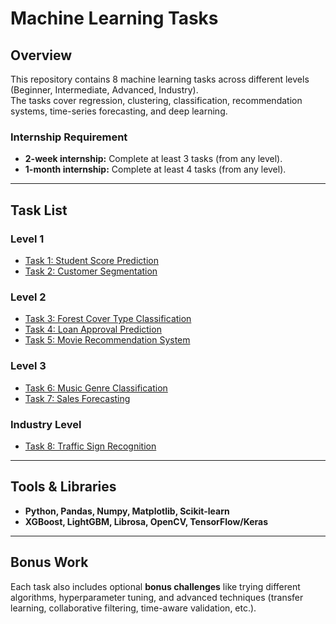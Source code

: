 # Machine Learning Tasks

## Overview
This repository contains 8 machine learning tasks across different levels (Beginner, Intermediate, Advanced, Industry).  
The tasks cover regression, clustering, classification, recommendation systems, time-series forecasting, and deep learning.

### Internship Requirement
- **2-week internship:** Complete at least 3 tasks (from any level).  
- **1-month internship:** Complete at least 4 tasks (from any level).  

---

## Task List

### Level 1
- [Task 1: Student Score Prediction](Task1_StudentScorePrediction/README.md)  
- [Task 2: Customer Segmentation](Task2_CustomerSegmentation/README.md)  

### Level 2
- [Task 3: Forest Cover Type Classification](Task3_ForestCoverClassification/README.md)  
- [Task 4: Loan Approval Prediction](Task4_LoanApprovalPrediction/README.md)  
- [Task 5: Movie Recommendation System](Task5_MovieRecommendation/README.md)  

### Level 3
- [Task 6: Music Genre Classification](Task6_MusicGenreClassification/README.md)  
- [Task 7: Sales Forecasting](Task7_SalesForecasting/README.md)  

### Industry Level
- [Task 8: Traffic Sign Recognition](Task8_TrafficSignRecognition/README.md)  

---

## Tools & Libraries
- **Python, Pandas, Numpy, Matplotlib, Scikit-learn**  
- **XGBoost, LightGBM, Librosa, OpenCV, TensorFlow/Keras**  

---

## Bonus Work
Each task also includes optional **bonus challenges** like trying different algorithms, hyperparameter tuning, and advanced techniques (transfer learning, collaborative filtering, time-aware validation, etc.).
